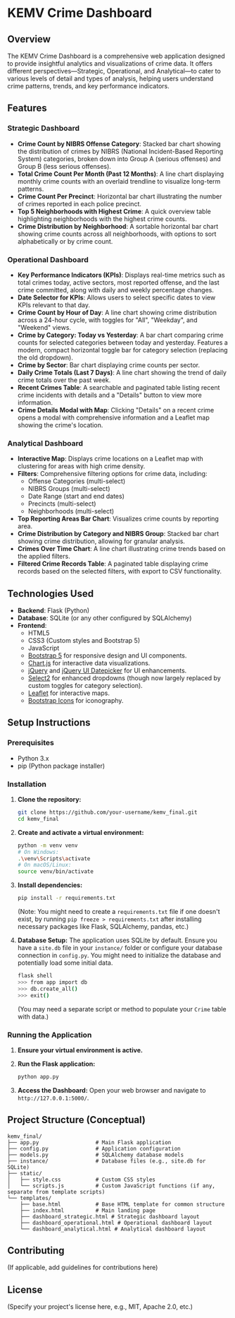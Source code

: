 # KEMV Crime Dashboard

## Overview
The KEMV Crime Dashboard is a comprehensive web application designed to provide insightful analytics and visualizations of crime data. It offers different perspectives—Strategic, Operational, and Analytical—to cater to various levels of detail and types of analysis, helping users understand crime patterns, trends, and key performance indicators.

## Features

### Strategic Dashboard
- **Crime Count by NIBRS Offense Category**: Stacked bar chart showing the distribution of crimes by NIBRS (National Incident-Based Reporting System) categories, broken down into Group A (serious offenses) and Group B (less serious offenses).
- **Total Crime Count Per Month (Past 12 Months)**: A line chart displaying monthly crime counts with an overlaid trendline to visualize long-term patterns.
- **Crime Count Per Precinct**: Horizontal bar chart illustrating the number of crimes reported in each police precinct.
- **Top 5 Neighborhoods with Highest Crime**: A quick overview table highlighting neighborhoods with the highest crime counts.
- **Crime Distribution by Neighborhood**: A sortable horizontal bar chart showing crime counts across all neighborhoods, with options to sort alphabetically or by crime count.

### Operational Dashboard
- **Key Performance Indicators (KPIs)**: Displays real-time metrics such as total crimes today, active sectors, most reported offense, and the last crime committed, along with daily and weekly percentage changes.
- **Date Selector for KPIs**: Allows users to select specific dates to view KPIs relevant to that day.
- **Crime Count by Hour of Day**: A line chart showing crime distribution across a 24-hour cycle, with toggles for "All", "Weekday", and "Weekend" views.
- **Crime by Category: Today vs Yesterday**: A bar chart comparing crime counts for selected categories between today and yesterday. Features a modern, compact horizontal toggle bar for category selection (replacing the old dropdown).
- **Crime by Sector**: Bar chart displaying crime counts per sector.
- **Daily Crime Totals (Last 7 Days)**: A line chart showing the trend of daily crime totals over the past week.
- **Recent Crimes Table**: A searchable and paginated table listing recent crime incidents with details and a "Details" button to view more information.
- **Crime Details Modal with Map**: Clicking "Details" on a recent crime opens a modal with comprehensive information and a Leaflet map showing the crime's location.

### Analytical Dashboard
- **Interactive Map**: Displays crime locations on a Leaflet map with clustering for areas with high crime density.
- **Filters**: Comprehensive filtering options for crime data, including:
    - Offense Categories (multi-select)
    - NIBRS Groups (multi-select)
    - Date Range (start and end dates)
    - Precincts (multi-select)
    - Neighborhoods (multi-select)
- **Top Reporting Areas Bar Chart**: Visualizes crime counts by reporting area.
- **Crime Distribution by Category and NIBRS Group**: Stacked bar chart showing crime distribution, allowing for granular analysis.
- **Crimes Over Time Chart**: A line chart illustrating crime trends based on the applied filters.
- **Filtered Crime Records Table**: A paginated table displaying crime records based on the selected filters, with export to CSV functionality.

## Technologies Used
- **Backend**: Flask (Python)
- **Database**: SQLite (or any other configured by SQLAlchemy)
- **Frontend**:
    - HTML5
    - CSS3 (Custom styles and Bootstrap 5)
    - JavaScript
    - [Bootstrap 5](https://getbootstrap.com/) for responsive design and UI components.
    - [Chart.js](https://www.chartjs.org/) for interactive data visualizations.
    - [jQuery](https://jquery.com/) and [jQuery UI Datepicker](https://jqueryui.com/datepicker/) for UI enhancements.
    - [Select2](https://select2.org/) for enhanced dropdowns (though now largely replaced by custom toggles for category selection).
    - [Leaflet](https://leafletjs.com/) for interactive maps.
    - [Bootstrap Icons](https://icons.getbootstrap.com/) for iconography.

## Setup Instructions

### Prerequisites
- Python 3.x
- pip (Python package installer)

### Installation

1.  **Clone the repository:**
    ```bash
    git clone https://github.com/your-username/kemv_final.git
    cd kemv_final
    ```

2.  **Create and activate a virtual environment:**
    ```bash
    python -m venv venv
    # On Windows:
    .\venv\Scripts\activate
    # On macOS/Linux:
    source venv/bin/activate
    ```

3.  **Install dependencies:**
    ```bash
    pip install -r requirements.txt
    ```
    (Note: You might need to create a `requirements.txt` file if one doesn't exist, by running `pip freeze > requirements.txt` after installing necessary packages like Flask, SQLAlchemy, pandas, etc.)

4.  **Database Setup:**
    The application uses SQLite by default. Ensure you have a `site.db` file in your `instance/` folder or configure your database connection in `config.py`. You might need to initialize the database and potentially load some initial data.
    ```bash
    flask shell
    >>> from app import db
    >>> db.create_all()
    >>> exit()
    ```
    (You may need a separate script or method to populate your `Crime` table with data.)

### Running the Application

1.  **Ensure your virtual environment is active.**
2.  **Run the Flask application:**
    ```bash
    python app.py
    ```

3.  **Access the Dashboard:**
    Open your web browser and navigate to `http://127.0.0.1:5000/`.

## Project Structure (Conceptual)

```
kemv_final/
├── app.py                  # Main Flask application
├── config.py               # Application configuration
├── models.py               # SQLAlchemy database models
├── instance/               # Database files (e.g., site.db for SQLite)
├── static/
│   ├── style.css           # Custom CSS styles
│   └── scripts.js          # Custom JavaScript functions (if any, separate from template scripts)
└── templates/
    ├── base.html           # Base HTML template for common structure
    ├── index.html          # Main landing page
    ├── dashboard_strategic.html # Strategic dashboard layout
    ├── dashboard_operational.html # Operational dashboard layout
    └── dashboard_analytical.html # Analytical dashboard layout
```

## Contributing
(If applicable, add guidelines for contributions here)

## License
(Specify your project's license here, e.g., MIT, Apache 2.0, etc.) 